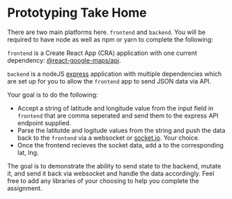 # Prototyping Take Home

There are two main platforms here. `frontend` and `backend`. You will be required to have node as well as npm or yarn to complete the following:

`frontend` is a Create React App (CRA) application with one current dependency: [@react-google-maps/api](https://www.npmjs.com/package/@react-google-maps/api).

`backend` is a nodeJS [express](https://www.npmjs.com/package/express) application with multiple dependencies which are set up for you to allow the `frontend` app to send JSON data via API.

Your goal is to do the following:
* Accept a string of latitude and longitude value from the input field in `frontend` that are comma seperated and send them to the express API endpoint supplied.
* Parse the latitutde and logitude values from the string and push the data back to the `frontend` via a websocket or [socket.io](https://www.npmjs.com/package/socket.io). Your choice.
* Once the frontend recieves the socket data, add a [<Marker />](https://react-google-maps-api-docs.netlify.app/#marker) to the corresponding lat, lng.

The goal is to demonstrate the ability to send state to the backend, mutate it, and send it back via websocket and handle the data accordingly. Feel free to add any libraries of your choosing to help you complete the assignment.